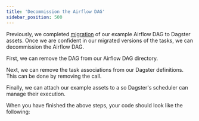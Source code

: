 ```yaml
---
title: 'Decommission the Airflow DAG'
sidebar_position: 500
---
```


Previously, we completed [migration](/guides/migrate/airflow-to-dagster/task-level-migration/migrate) of our example Airflow DAG to Dagster assets. Once we are confident in our migrated versions of the tasks, we can decommission the Airflow DAG.

First, we can remove the DAG from our Airflow DAG directory.

Next, we can remove the task associations from our Dagster definitions. This can be done by removing the <PyObject section="libraries" module="dagster_airlift" object="core.assets_with_task_mappings" displayText="assets_with_task_mappings" /> call.

Finally, we can attach our example assets to a <PyObject section="schedules-sensors" module="dagster" object="ScheduleDefinition" /> so Dagster's scheduler can manage their execution.

When you have finished the above steps, your code should look like the following:

<CodeExample path="airlift-migration-tutorial/tutorial_example/dagster_defs/stages/standalone.py" language="python" />
